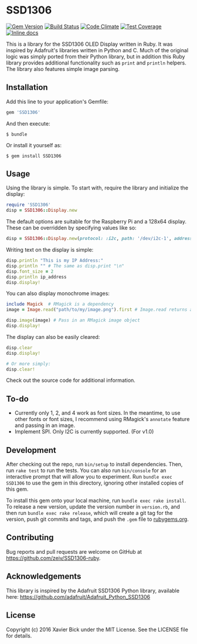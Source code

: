 # SSD1306

[![Gem Version](https://badge.fury.io/rb/SSD1306.svg)](https://badge.fury.io/rb/SSD1306) [![Build Status](https://travis-ci.org/zeiv/SSD1306-ruby.svg?branch=master)](https://travis-ci.org/zeiv/SSD1306-ruby) [![Code Climate](https://codeclimate.com/github/zeiv/SSD1306-ruby/badges/gpa.svg)](https://codeclimate.com/github/zeiv/SSD1306-ruby) [![Test Coverage](https://codeclimate.com/github/zeiv/SSD1306-ruby/badges/coverage.svg)](https://codeclimate.com/github/zeiv/SSD1306-ruby/coverage) [![Inline docs](http://inch-ci.org/github/zeiv/SSD1306-ruby.svg?branch=master)](http://inch-ci.org/github/zeiv/SSD1306-ruby)

This is a library for the SSD1306 OLED Display written in Ruby.  It was inspired by Adafruit's libraries written in Python and C.  Much of the original logic was simply ported from their Python library, but in addition this Ruby library provides additional functionality such as `print` and `println` helpers.  The library also features simple image parsing.

## Installation

Add this line to your application's Gemfile:

```ruby
gem 'SSD1306'
```

And then execute:

    $ bundle

Or install it yourself as:

    $ gem install SSD1306

## Usage

Using the library is simple.  To start with, require the library and initialize the display:

```ruby
require 'SSD1306'
disp = SSD1306::Display.new
```

The default options are suitable for the Raspberry Pi and a 128x64 display.  These can be overridden by specifying values like so:

```ruby
disp = SSD1306::Display.new(protocol: :i2c, path: '/dev/i2c-1', address: 0x3C, width: 128, height: 64)
```

Writing text on the display is simple:

```ruby
disp.println "This is my IP Address:"
disp.println "" # The same as disp.print "\n"
disp.font_size = 2
disp.println ip_address
disp.display!
```

You can also display monochrome images:

```ruby
include Magick  # RMagick is a dependency
image = Image.read("path/to/my/image.png").first # Image.read returns an array

disp.image(image) # Pass in an RMagick image object
disp.display!
```

The display can also be easily cleared:

```ruby
disp.clear
disp.display!

# Or more simply:
disp.clear!
```

Check out the source code for additional information.

## To-do

* Currently only 1, 2, and 4 work as font sizes. In the meantime, to use other fonts or font sizes, I recommend using RMagick's `annotate` feature and passing in an image.
* Implement SPI.  Only I2C is currently supported. (For v1.0)

## Development

After checking out the repo, run `bin/setup` to install dependencies. Then, run `rake test` to run the tests. You can also run `bin/console` for an interactive prompt that will allow you to experiment. Run `bundle exec SSD1306` to use the gem in this directory, ignoring other installed copies of this gem.

To install this gem onto your local machine, run `bundle exec rake install`. To release a new version, update the version number in `version.rb`, and then run `bundle exec rake release`, which will create a git tag for the version, push git commits and tags, and push the `.gem` file to [rubygems.org](https://rubygems.org).

## Contributing

Bug reports and pull requests are welcome on GitHub at https://github.com/zeiv/SSD1306-ruby.

## Acknowledgements

This library is inspired by the Adafruit SSD1306 Python library, available here: https://github.com/adafruit/Adafruit_Python_SSD1306

## License

Copyright (c) 2016 Xavier Bick under the MIT License.  See the LICENSE file for details.
